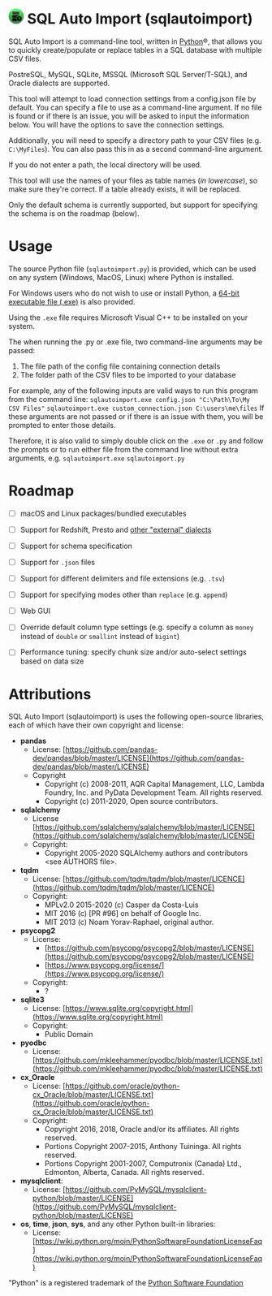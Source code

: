 

# <img src="https://raw.githubusercontent.com/kevinlakhani/sqlautoimport/1fb8a56c1e288cacfbc07ba997b5656be08c16e7/icon/icon.svg" alt="icon" height="30"/> SQL Auto Import (sqlautoimport)
SQL Auto Import is a command-line tool, written in [Python](https://www.python.org/)®, that allows you to quickly create/populate or replace tables in a SQL database with multiple CSV files.

PostreSQL, MySQL, SQLite, MSSQL (Microsoft SQL Server/T-SQL), and Oracle dialects are supported.

This tool will attempt to load connection settings from a config.json file by default. You can specify
a file to use as a command-line argument. If no file is found or if there is an issue, you will be asked
to input the information below. You will have the options to save the connection settings. 

Additionally, you will need to specify a directory path to your CSV files (e.g. `C:\MyFiles`). You can
also pass this in as a second command-line argument. 

If you do not enter a path, the local directory will be used.

This tool will use the names of your files as table names (*in lowercase*), so make sure they're correct. If a table already exists, it will be replaced.

Only the default schema is currently supported, but support for specifying the schema is on the roadmap (below).

# Usage
The source Python file (`sqlautoimport.py`) is provided, which can be used on any system (Windows, MacOS, Linux) where Python is installed. 

For Windows users who do not wish to use or install Python, a [64-bit executable file (.exe)](https://github.com/kevinlakhani/sqlautoimport/raw/master/sqlautoimport.exe) is also provided.

Using the `.exe` file requires Microsoft Visual C++ to be installed on your system.

The when running the .py or .exe file, two command-line arguments may be passed:
 1. The file path of the config file containing connection details
 2. The folder path of the CSV files to be imported to your database

For example, any of the following inputs are valid ways to run this program from the command line:
`sqlautoimport.exe config.json "C:\Path\To\My CSV Files"`
`sqlautoimport.exe custom_connection.json C:\users\me\files`
If these arguments are not passed or if there is an issue with them, you will be prompted to enter those details.

Therefore, it is also valid to simply double click on the `.exe` or `.py` and follow the prompts or to run either file from the command line without extra arguments, e.g.
`sqlautoimport.exe`
`sqlautoimport.py`

# Roadmap
 - [ ] macOS and Linux packages/bundled executables
 - [ ] Support for Redshift, Presto and [other "external" dialects](https://docs.sqlalchemy.org/en/13/dialects/#external-dialects)
 - [ ] Support for schema specification
 - [ ] Support for `.json` files
 - [ ] Support for different delimiters and file extensions (e.g. `.tsv`)
 - [ ] Support for specifying modes other than `replace` (e.g. `append`)
 - [ ] Web GUI
 - [ ] Override default column type settings (e.g. specify a column as `money` instead of `double` or `smallint` instead of `bigint`)
 - [ ] Performance tuning: specify chunk size and/or auto-select settings based on data size


# Attributions
SQL Auto Import (sqlautoimport) is uses the following open-source libraries, each of which have their own copyright and license:

 - **pandas**
	 - License: [https://github.com/pandas-dev/pandas/blob/master/LICENSE](https://github.com/pandas-dev/pandas/blob/master/LICENSE)
	 - Copyright
		 - Copyright (c) 2008-2011, AQR Capital Management, LLC, Lambda Foundry, Inc. and PyData Development Team. All rights reserved.
		 - Copyright (c) 2011-2020, Open source contributors.
 - **sqlalchemy**
	 - License [https://github.com/sqlalchemy/sqlalchemy/blob/master/LICENSE](https://github.com/sqlalchemy/sqlalchemy/blob/master/LICENSE)
	 - Copyright:
		 - Copyright 2005-2020 SQLAlchemy authors and contributors \<see AUTHORS file>.
- **tqdm**
	- License: [https://github.com/tqdm/tqdm/blob/master/LICENCE](https://github.com/tqdm/tqdm/blob/master/LICENCE)
	- Copyright:
		- MPLv2.0 2015-2020 (c) Casper da Costa-Luis
		- MIT 2016 (c) [PR #96] on behalf of Google Inc.
		- MIT 2013 (c) Noam Yorav-Raphael, original author.
- **psycopg2**
	 - License: 
		 - [https://github.com/psycopg/psycopg2/blob/master/LICENSE](https://github.com/psycopg/psycopg2/blob/master/LICENSE)
		 - [https://www.psycopg.org/license/](https://www.psycopg.org/license/)
	 - Copyright:
		 - ?
 -  **sqlite3**
	 - License: [https://www.sqlite.org/copyright.html](https://www.sqlite.org/copyright.html)
	 - Copyright:
		 - Public Domain
- **pyodbc**
	- License: [https://github.com/mkleehammer/pyodbc/blob/master/LICENSE.txt](https://github.com/mkleehammer/pyodbc/blob/master/LICENSE.txt)
- **cx_Oracle**
	- License: [https://github.com/oracle/python-cx_Oracle/blob/master/LICENSE.txt](https://github.com/oracle/python-cx_Oracle/blob/master/LICENSE.txt)
	- Copyright: 
		- Copyright 2016, 2018, Oracle and/or its affiliates. All rights reserved.
		- Portions Copyright 2007-2015, Anthony Tuininga. All rights reserved.
		- Portions Copyright 2001-2007, Computronix (Canada) Ltd., Edmonton, Alberta, Canada. All rights reserved.
- **mysqlclient**:
	- License: [https://github.com/PyMySQL/mysqlclient-python/blob/master/LICENSE](https://github.com/PyMySQL/mysqlclient-python/blob/master/LICENSE)
- **os**, **time**, **json**, **sys**, and any other Python built-in libraries:
	- License: [https://wiki.python.org/moin/PythonSoftwareFoundationLicenseFaq](https://wiki.python.org/moin/PythonSoftwareFoundationLicenseFaq) 

"Python" is a registered trademark of the [Python Software Foundation]([https://www.python.org/psf/)
